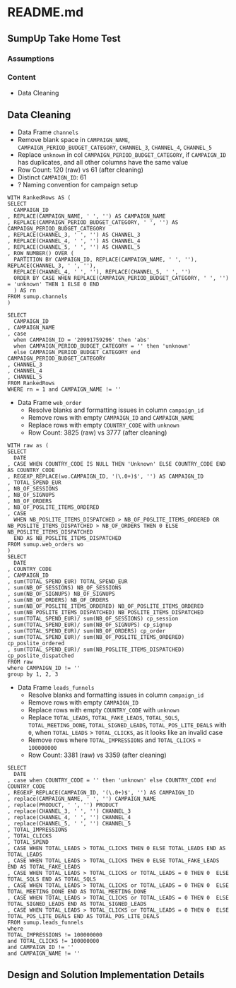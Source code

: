 # README.md

## SumpUp Take Home Test
### Assumptions

### Content
* Data Cleaning



## Data Cleaning
* Data Frame `channels`
* Remove blank space in `CAMPAIGN_NAME`, `CAMPAIGN_PERIOD_BUDGET_CATEGORY`, `CHANNEL_3`, `CHANNEL_4`, `CHANNEL_5`
* Replace `unknown` in col `CAMPAIGN_PERIOD_BUDGET_CATEGORY`, if `CAMPAIGN_ID` has duplicates, and all other columns have the same value
* Row Count: 120 (raw) vs 61 (after cleaning)
* Distinct `CAMPAIGN_ID`: 61
* ? Naming convention for campaign setup

```
WITH RankedRows AS (
SELECT 
  CAMPAIGN_ID
, REPLACE(CAMPAIGN_NAME, ' ', '') AS CAMPAIGN_NAME
, REPLACE(CAMPAIGN_PERIOD_BUDGET_CATEGORY, ' ', '') AS CAMPAIGN_PERIOD_BUDGET_CATEGORY
, REPLACE(CHANNEL_3, ' ', '') AS CHANNEL_3
, REPLACE(CHANNEL_4, ' ', '') AS CHANNEL_4
, REPLACE(CHANNEL_5, ' ', '') AS CHANNEL_5
, ROW_NUMBER() OVER (
  PARTITION BY CAMPAIGN_ID, REPLACE(CAMPAIGN_NAME, ' ', ''), REPLACE(CHANNEL_3, ' ', ''),
  REPLACE(CHANNEL_4, ' ', ''), REPLACE(CHANNEL_5, ' ', '')
  ORDER BY CASE WHEN REPLACE(CAMPAIGN_PERIOD_BUDGET_CATEGORY, ' ', '') = 'unknown' THEN 1 ELSE 0 END
  ) AS rn
FROM sumup.channels
)

SELECT
  CAMPAIGN_ID
, CAMPAIGN_NAME
, case 
  when CAMPAIGN_ID = '20991759296' then 'abs' 
  when CAMPAIGN_PERIOD_BUDGET_CATEGORY = '' then 'unknown' 
  else CAMPAIGN_PERIOD_BUDGET_CATEGORY end CAMPAIGN_PERIOD_BUDGET_CATEGORY
, CHANNEL_3
, CHANNEL_4
, CHANNEL_5
FROM RankedRows
WHERE rn = 1 and CAMPAIGN_NAME != ''

```

* Data Frame `web_order`
  * Resolve blanks and formatting issues in column `campaign_id`
  * Remove rows with empty `CAMPAIGN_ID` and `CAMPAIGN_NAME`
  * Replace rows with empty `COUNTRY_CODE` with `unknown`
  * Row Count: 3825 (raw) vs 3777 (after cleaning)
```
WITH raw as (
SELECT 
  DATE
, CASE WHEN COUNTRY_CODE IS NULL THEN 'Unknown' ELSE COUNTRY_CODE END AS COUNTRY_CODE
, REGEXP_REPLACE(wo.CAMPAIGN_ID, '(\.0+)$', '') AS CAMPAIGN_ID
, TOTAL_SPEND_EUR
, NB_OF_SESSIONS
, NB_OF_SIGNUPS
, NB_OF_ORDERS
, NB_OF_POSLITE_ITEMS_ORDERED
, CASE 
  WHEN NB_POSLITE_ITEMS_DISPATCHED > NB_OF_POSLITE_ITEMS_ORDERED OR NB_POSLITE_ITEMS_DISPATCHED > NB_OF_ORDERS THEN 0 ELSE NB_POSLITE_ITEMS_DISPATCHED 
  END AS NB_POSLITE_ITEMS_DISPATCHED
FROM sumup.web_orders wo
)
SELECT
  DATE
, COUNTRY_CODE
, CAMPAIGN_ID
, sum(TOTAL_SPEND_EUR) TOTAL_SPEND_EUR
, sum(NB_OF_SESSIONS) NB_OF_SESSIONS
, sum(NB_OF_SIGNUPS) NB_OF_SIGNUPS
, sum(NB_OF_ORDERS) NB_OF_ORDERS
, sum(NB_OF_POSLITE_ITEMS_ORDERED) NB_OF_POSLITE_ITEMS_ORDERED
, sum(NB_POSLITE_ITEMS_DISPATCHED) NB_POSLITE_ITEMS_DISPATCHED
, sum(TOTAL_SPEND_EUR)/ sum(NB_OF_SESSIONS) cp_session
, sum(TOTAL_SPEND_EUR)/ sum(NB_OF_SIGNUPS) cp_signup
, sum(TOTAL_SPEND_EUR)/ sum(NB_OF_ORDERS) cp_order
, sum(TOTAL_SPEND_EUR)/ sum(NB_OF_POSLITE_ITEMS_ORDERED) cp_poslite_ordered
, sum(TOTAL_SPEND_EUR)/ sum(NB_POSLITE_ITEMS_DISPATCHED) cp_poslite_dispatched
FROM raw
where CAMPAIGN_ID != ''
group by 1, 2, 3

```

* Data Frame `leads_funnels`
  * Resolve blanks and formatting issues in column `campaign_id`
  * Remove rows with empty `CAMPAIGN_ID` 
  * Replace rows with empty `COUNTRY_CODE` with `unknown`
  * Replace `TOTAL_LEADS`, `TOTAL_FAKE_LEADS`, `TOTAL_SQLS`, `TOTAL_MEETING_DONE`, `TOTAL_SIGNED_LEADS`, `TOTAL_POS_LITE_DEALS`  with `0`, when `TOTAL_LEADS` > `TOTAL_CLICKS`, as it looks like an invalid case
  * Remove rows where `TOTAL_IMPRESSIONS` and `TOTAL_CLICKS` = `100000000`
  * Row Count: 3381 (raw) vs 3359 (after cleaning)
```
SELECT 
  DATE
, case when COUNTRY_CODE = '' then 'unknown' else COUNTRY_CODE end COUNTRY_CODE
, REGEXP_REPLACE(CAMPAIGN_ID, '(\.0+)$', '') AS CAMPAIGN_ID
, replace(CAMPAIGN_NAME, ' ', '') CAMPAIGN_NAME
, replace(PRODUCT, ' ', '') PRODUCT
, replace(CHANNEL_3, ' ', '') CHANNEL_3
, replace(CHANNEL_4, ' ', '') CHANNEL_4
, replace(CHANNEL_5, ' ', '') CHANNEL_5
, TOTAL_IMPRESSIONS
, TOTAL_CLICKS
, TOTAL_SPEND
, CASE WHEN TOTAL_LEADS > TOTAL_CLICKS THEN 0 ELSE TOTAL_LEADS END AS TOTAL_LEADS
, CASE WHEN TOTAL_LEADS > TOTAL_CLICKS THEN 0 ELSE TOTAL_FAKE_LEADS END AS TOTAL_FAKE_LEADS
, CASE WHEN TOTAL_LEADS > TOTAL_CLICKS or TOTAL_LEADS = 0 THEN 0  ELSE TOTAL_SQLS END AS TOTAL_SQLS
, CASE WHEN TOTAL_LEADS > TOTAL_CLICKS or TOTAL_LEADS = 0 THEN 0  ELSE TOTAL_MEETING_DONE END AS TOTAL_MEETING_DONE
, CASE WHEN TOTAL_LEADS > TOTAL_CLICKS or TOTAL_LEADS = 0 THEN 0  ELSE TOTAL_SIGNED_LEADS END AS TOTAL_SIGNED_LEADS
, CASE WHEN TOTAL_LEADS > TOTAL_CLICKS or TOTAL_LEADS = 0 THEN 0  ELSE TOTAL_POS_LITE_DEALS END AS TOTAL_POS_LITE_DEALS
FROM sumup.leads_funnels 
where 
TOTAL_IMPRESSIONS != 100000000
and TOTAL_CLICKS != 100000000
and CAMPAIGN_ID != '' 
and CAMPAIGN_NAME != '' 
```


## Design and Solution Implementation Details
